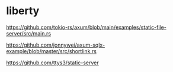 # liberty

https://github.com/tokio-rs/axum/blob/main/examples/static-file-server/src/main.rs

https://github.com/jonnywei/axum-sqlx-example/blob/master/src/shortlink.rs

https://github.com/ttys3/static-server